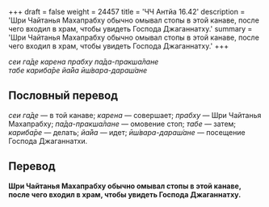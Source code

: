 +++
draft = false
weight = 24457
title = 'ЧЧ Антйа 16.42'
description = 'Шри Чайтанья Махапрабху обычно омывал стопы в этой канаве, после чего входил в храм, чтобы увидеть Господа Джаганнатху.'
summary = 'Шри Чайтанья Махапрабху обычно омывал стопы в этой канаве, после чего входил в храм, чтобы увидеть Господа Джаганнатху.'
+++

_сеи га̄д̣е карена прабху па̄да-пракша̄лане  
табе кариба̄ре йа̄йа ӣш́вара-дараш́ане_

## Пословный перевод

_сеи_ _га̄д̣е_ — в той канаве; _карена_ — совершает; _прабху_ — Шри Чайтанья Махапрабху; _па̄да_\-_пракша̄лане_ — омовение стоп; _табе_ — затем; _кариба̄ре_ — делать; _йа̄йа_ — идет; _ӣш́вара_\-_дараш́ане_ — посещение Господа Джаганнатхи.

## Перевод

**Шри Чайтанья Махапрабху обычно омывал стопы в этой канаве, после чего входил в храм, чтобы увидеть Господа Джаганнатху.**
